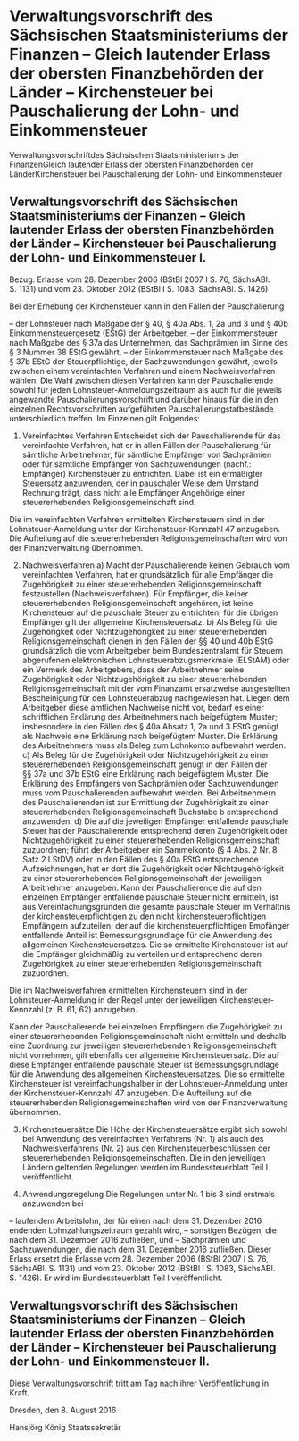 # Verwaltungsvorschrift des Sächsischen Staatsministeriums der Finanzen – Gleich lautender Erlass der obersten Finanzbehörden der Länder – Kirchensteuer bei Pauschalierung der Lohn- und Einkommensteuer

Verwaltungsvorschriftdes Sächsischen Staatsministeriums der FinanzenGleich lautender Erlass der obersten Finanzbehörden der LänderKirchensteuer bei Pauschalierung der Lohn- und Einkommensteuer

## Verwaltungsvorschrift des Sächsischen Staatsministeriums der Finanzen – Gleich lautender Erlass der obersten Finanzbehörden der Länder – Kirchensteuer bei Pauschalierung der Lohn- und Einkommensteuer I.

Bezug: Erlasse vom 28. Dezember 2006 (BStBl 2007 I S. 76, SächsABl. S. 1131) und vom 23. Oktober 2012 (BStBl I S. 1083, SächsABl. S. 1426)

Bei der Erhebung der Kirchensteuer kann in den Fällen der Pauschalierung

– der Lohnsteuer nach Maßgabe der § 40, § 40a Abs. 1, 2a und 3 und § 40b Einkommensteuergesetz (EStG) der Arbeitgeber, – der Einkommensteuer nach Maßgabe des § 37a das Unternehmen, das Sachprämien im Sinne des § 3 Nummer 38 EStG gewährt, – der Einkommensteuer nach Maßgabe des § 37b EStG der Steuerpflichtige, der Sachzuwendungen gewährt, jeweils zwischen einem vereinfachten Verfahren und einem Nachweisverfahren wählen. Die Wahl zwischen diesen Verfahren kann der Pauschalierende sowohl für jeden Lohnsteuer-Anmeldungszeitraum als auch für die jeweils angewandte Pauschalierungsvorschrift und darüber hinaus für die in den einzelnen Rechtsvorschriften aufgeführten Pauschalierungstatbestände unterschiedlich treffen. Im Einzelnen gilt Folgendes:

1. Vereinfachtes Verfahren Entscheidet sich der Pauschalierende für das vereinfachte Verfahren, hat er in allen Fällen der Pauschalierung für sämtliche Arbeitnehmer, für sämtliche Empfänger von Sachprämien oder für sämtliche Empfänger von Sachzuwendungen (nachf.: Empfänger) Kirchensteuer zu entrichten. Dabei ist ein ermäßigter Steuersatz anzuwenden, der in pauschaler Weise dem Umstand Rechnung trägt, dass nicht alle Empfänger Angehörige einer steuererhebenden Religionsgemeinschaft sind.

Die im vereinfachten Verfahren ermittelten Kirchensteuern sind in der Lohnsteuer-Anmeldung unter der Kirchensteuer-Kennzahl 47 anzugeben. Die Aufteilung auf die steuererhebenden Religionsgemeinschaften wird von der Finanzverwaltung übernommen.

2. Nachweisverfahren a) Macht der Pauschalierende keinen Gebrauch vom vereinfachten Verfahren, hat er grundsätzlich für alle Empfänger die Zugehörigkeit zu einer steuererhebenden Religionsgemeinschaft festzustellen (Nachweisverfahren). Für Empfänger, die keiner steuererhebenden Religionsgemeinschaft angehören, ist keine Kirchensteuer auf die pauschale Steuer zu entrichten; für die übrigen Empfänger gilt der allgemeine Kirchensteuersatz. b) Als Beleg für die Zugehörigkeit oder Nichtzugehörigkeit zu einer steuererhebenden Religionsgemeinschaft dienen in den Fällen der §§ 40 und 40b EStG grundsätzlich die vom Arbeitgeber beim Bundeszentralamt für Steuern abgerufenen elektronischen Lohnsteuerabzugsmerkmale (ELStAM) oder ein Vermerk des Arbeitgebers, dass der Arbeitnehmer seine Zugehörigkeit oder Nichtzugehörigkeit zu einer steuererhebenden Religionsgemeinschaft mit der vom Finanzamt ersatzweise ausgestellten Bescheinigung für den Lohnsteuerabzug nachgewiesen hat. Liegen dem Arbeitgeber diese amtlichen Nachweise nicht vor, bedarf es einer schriftlichen Erklärung des Arbeitnehmers nach beigefügtem Muster; insbesondere in den Fällen des § 40a Absatz 1, 2a und 3 EStG genügt als Nachweis eine Erklärung nach beigefügtem Muster. Die Erklärung des Arbeitnehmers muss als Beleg zum Lohnkonto aufbewahrt werden. c) Als Beleg für die Zugehörigkeit oder Nichtzugehörigkeit zu einer steuererhebenden Religionsgemeinschaft genügt in den Fällen der §§ 37a und 37b EStG eine Erklärung nach beigefügtem Muster. Die Erklärung des Empfängers von Sachprämien oder Sachzuwendungen muss vom Pauschalierenden aufbewahrt werden. Bei Arbeitnehmern des Pauschalierenden ist zur Ermittlung der Zugehörigkeit zu einer steuererhebenden Religionsgemeinschaft Buchstabe b entsprechend anzuwenden. d) Die auf die jeweiligen Empfänger entfallende pauschale Steuer hat der Pauschalierende entsprechend deren Zugehörigkeit oder Nichtzugehörigkeit zu einer steuererhebenden Religionsgemeinschaft zuzuordnen; führt der Arbeitgeber ein Sammelkonto (§ 4 Abs. 2 Nr. 8 Satz 2 LStDV) oder in den Fällen des § 40a EStG entsprechende Aufzeichnungen, hat er dort die Zugehörigkeit oder Nichtzugehörigkeit zu einer steuererhebenden Religionsgemeinschaft der jeweiligen Arbeitnehmer anzugeben. Kann der Pauschalierende die auf den einzelnen Empfänger entfallende pauschale Steuer nicht ermitteln, ist aus Vereinfachungsgründen die gesamte pauschale Steuer im Verhältnis der kirchensteuerpflichtigen zu den nicht kirchensteuerpflichtigen Empfängern aufzuteilen; der auf die kirchensteuerpflichtigen Empfänger entfallende Anteil ist Bemessungsgrundlage für die Anwendung des allgemeinen Kirchensteuersatzes. Die so ermittelte Kirchensteuer ist auf die Empfänger gleichmäßig zu verteilen und entsprechend deren Zugehörigkeit zu einer steuererhebenden Religionsgemeinschaft zuzuordnen.

Die im Nachweisverfahren ermittelten Kirchensteuern sind in der Lohnsteuer-Anmeldung in der Regel unter der jeweiligen Kirchensteuer-Kennzahl (z. B. 61, 62) anzugeben.

Kann der Pauschalierende bei einzelnen Empfängern die Zugehörigkeit zu einer steuererhebenden Religionsgemeinschaft nicht ermitteln und deshalb eine Zuordnung zur jeweiligen steuererhebenden Religionsgemeinschaft nicht vornehmen, gilt ebenfalls der allgemeine Kirchensteuersatz. Die auf diese Empfänger entfallende pauschale Steuer ist Bemessungsgrundlage für die Anwendung des allgemeinen Kirchensteuersatzes. Die so ermittelte Kirchensteuer ist vereinfachungshalber in der Lohnsteuer-Anmeldung unter der Kirchensteuer-Kennzahl 47 anzugeben. Die Aufteilung auf die steuererhebenden Religionsgemeinschaften wird von der Finanzverwaltung übernommen.

3. Kirchensteuersätze Die Höhe der Kirchensteuersätze ergibt sich sowohl bei Anwendung des vereinfachten Verfahrens (Nr. 1) als auch des Nachweisverfahrens (Nr. 2) aus den Kirchensteuerbeschlüssen der steuererhebenden Religionsgemeinschaften. Die in den jeweiligen Ländern geltenden Regelungen werden im Bundessteuerblatt Teil I veröffentlicht.

4. Anwendungsregelung Die Regelungen unter Nr. 1 bis 3 sind erstmals anzuwenden bei

– laufendem Arbeitslohn, der für einen nach dem 31. Dezember 2016 endenden Lohnzahlungszeitraum gezahlt wird, – sonstigen Bezügen, die nach dem 31. Dezember 2016 zufließen, und – Sachprämien und Sachzuwendungen, die nach dem 31. Dezember 2016 zufließen. Dieser Erlass ersetzt die Erlasse vom 28. Dezember 2006 (BStBl 2007 I S. 76, SächsABl. S. 1131) und vom 23. Oktober 2012 (BStBl I S. 1083, SächsABl. S. 1426). Er wird im Bundessteuerblatt Teil I veröffentlicht.


## Verwaltungsvorschrift des Sächsischen Staatsministeriums der Finanzen – Gleich lautender Erlass der obersten Finanzbehörden der Länder – Kirchensteuer bei Pauschalierung der Lohn- und Einkommensteuer II.

Diese Verwaltungsvorschrift tritt am Tag nach ihrer Veröffentlichung in Kraft.

Dresden, den 8. August 2016

Hansjörg König
Staatssekretär

